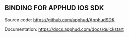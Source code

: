 ﻿## BINDING FOR APPHUD IOS SDK

Source code: https://github.com/apphud/ApphudSDK

Documentation: https://docs.apphud.com/docs/quickstart
